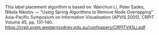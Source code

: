 This label placement algorithm is based on: Wanchun Li, Peter Eades, Nikola Nikolov — "Using Spring Algorithms to Remove Node Overlapping"
Asia-Pacific Symposium on Information Visualisation (APVIS 2005), CRPIT Volume 45, pp. 131–140.
https://crpit.scem.westernsydney.edu.au/confpapers/CRPITV45Li.pdf
